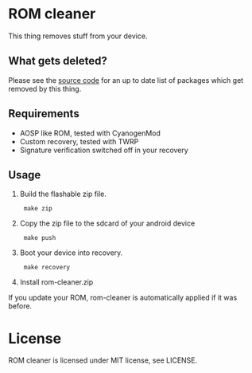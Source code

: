 # ROM cleaner

This thing removes stuff from your device.

## What gets deleted?

Please see the [source code](system/addon.d/90-remove-unused-apps.sh) for an up to date list of packages which get removed by this thing.

## Requirements

* AOSP like ROM, tested with CyanogenMod
* Custom recovery, tested with TWRP
* Signature verification switched off in your recovery

## Usage

1. Build the flashable zip file.

        make zip

2. Copy the zip file to the sdcard of your android device

        make push

3. Boot your device into recovery.

        make recovery


4. Install rom-cleaner.zip

If you update your ROM, rom-cleaner is automatically applied if it was before.

# License

ROM cleaner is licensed under MIT license, see LICENSE.

